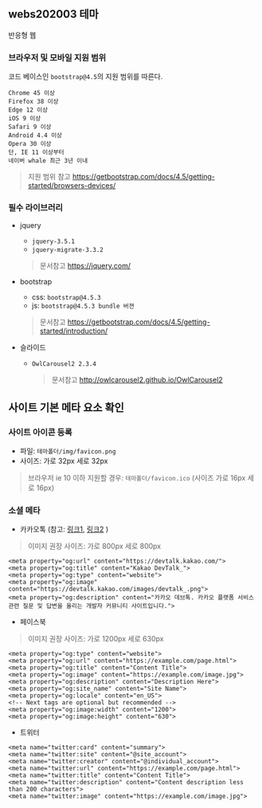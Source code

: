## webs202003 테마
반응형 웹

### 브라우저 및 모바일 지원 범위
코드 베이스인 `bootstrap@4.5`의 지원 범위를 따른다.    
````
Chrome 45 이상
Firefox 38 이상
Edge 12 이상
iOS 9 이상
Safari 9 이상
Android 4.4 이상
Opera 30 이상
단, IE 11 이상부터
네이버 whale 최근 3년 이내
````

> 지원 범위 참고 https://getbootstrap.com/docs/4.5/getting-started/browsers-devices/

### 필수 라이브러리

- jquery
    - `jquery-3.5.1`
    - `jquery-migrate-3.3.2`
    > 문서참고 https://jquery.com/
    
- bootstrap
    - css: `bootstrap@4.5.3`
    - js: `bootstrap@4.5.3 bundle 버젼`
    > 문서참고 https://getbootstrap.com/docs/4.5/getting-started/introduction/
    
- 슬라이드
    - `OwlCarousel2 2.3.4`
        > 문서참고 http://owlcarousel2.github.io/OwlCarousel2
        
        

## 사이트 기본 메타 요소 확인
### 사이트 아이콘 등록
- 파일: `테마폴더/img/favicon.png`
- 사이즈: 가로 32px 세로 32px
> 브라우저 ie 10 이하 지원할 경우: `테마폴더/favicon.ico` (사이즈 가로 16px 세로 16px)

### 소셜 메타
- 카카오톡 (참고: [링크1](https://devtalk.kakao.com/t/topic/22238?source_topic_id=102650), [링크2](https://developers.kakao.com/docs/latest/ko/message/message-template#scrap]) )
> 이미지 권장 사이즈: 가로 800px 세로 800px
````
<meta property="og:url" content="https://devtalk.kakao.com/">
<meta property="og:title" content="Kakao DevTalk_">  
<meta property="og:type" content="website">
<meta property="og:image" content="https://devtalk.kakao.com/images/devtalk_.png">
<meta property="og:description" content="카카오 데브톡. 카카오 플랫폼 서비스 관련 질문 및 답변을 올리는 개발자 커뮤니티 사이트입니다.">
````
- 페이스북
> 이미지 권장 사이즈: 가로 1200px 세로 630px
````
<meta property="og:type" content="website">
<meta property="og:url" content="https://example.com/page.html">
<meta property="og:title" content="Content Title">
<meta property="og:image" content="https://example.com/image.jpg">
<meta property="og:description" content="Description Here">
<meta property="og:site_name" content="Site Name">
<meta property="og:locale" content="en_US">
<!-- Next tags are optional but recommended -->
<meta property="og:image:width" content="1200">
<meta property="og:image:height" content="630">
````
- 트위터
````
<meta name="twitter:card" content="summary">
<meta name="twitter:site" content="@site_account">
<meta name="twitter:creator" content="@individual_account">
<meta name="twitter:url" content="https://example.com/page.html">
<meta name="twitter:title" content="Content Title">
<meta name="twitter:description" content="Content description less than 200 characters">
<meta name="twitter:image" content="https://example.com/image.jpg">
````

